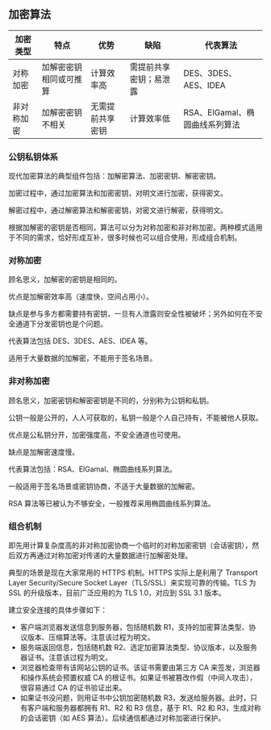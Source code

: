## 加密算法

加密类型 | 特点 | 优势 | 缺陷 | 代表算法
------  | --- | --- | --- | -------
对称加密 | 加解密密钥相同或可推算 | 计算效率高 | 需提前共享密钥；易泄露 | DES、3DES、AES、IDEA
非对称加密 | 加解密密钥不相关 | 无需提前共享密钥 | 计算效率低 | RSA、ElGamal、椭圆曲线系列算法

### 公钥私钥体系

现代加密算法的典型组件包括：加解密算法、加密密钥、解密密钥。

加密过程中，通过加密算法和加密密钥，对明文进行加密，获得密文。

解密过程中，通过解密算法和解密密钥，对密文进行解密，获得明文。

根据加解密的密钥是否相同，算法可以分为对称加密和非对称加密。两种模式适用于不同的需求，恰好形成互补，很多时候也可以组合使用，形成组合机制。

### 对称加密
顾名思义，加解密的密钥是相同的。

优点是加解密效率高（速度快，空间占用小）。

缺点是参与多方都需要持有密钥，一旦有人泄露则安全性被破坏；另外如何在不安全通道下分发密钥也是个问题。

代表算法包括 DES、3DES、AES、IDEA 等。

适用于大量数据的加解密，不能用于签名场景。

### 非对称加密
顾名思义，加密密钥和解密密钥是不同的，分别称为公钥和私钥。

公钥一般是公开的，人人可获取的，私钥一般是个人自己持有，不能被他人获取。

优点是公私钥分开，加密强度高，不安全通道也可使用。

缺点是加解密速度慢。

代表算法包括：RSA、ElGamal、椭圆曲线系列算法。

一般适用于签名场景或密钥协商，不适于大量数据的加解密。

RSA 算法等已被认为不够安全，一般推荐采用椭圆曲线系列算法。

### 组合机制

即先用计算复杂度高的非对称加密协商一个临时的对称加密密钥（会话密钥），然后双方再通过对称加密对传递的大量数据进行加解密处理。

典型的场景是现在大家常用的 HTTPS 机制。HTTPS 实际上是利用了 Transport Layer Security/Secure Socket Layer（TLS/SSL）来实现可靠的传输。TLS 为 SSL 的升级版本，目前广泛应用的为 TLS 1.0，对应到 SSL 3.1 版本。

建立安全连接的具体步骤如下：

* 客户端浏览器发送信息到服务器，包括随机数 R1，支持的加密算法类型、协议版本、压缩算法等。注意该过程为明文。
* 服务端返回信息，包括随机数 R2、选定加密算法类型、协议版本，以及服务器证书。注意该过程为明文。
* 浏览器检查带有该网站公钥的证书。该证书需要由第三方 CA 来签发，浏览器和操作系统会预置权威 CA 的根证书。如果证书被篡改作假（中间人攻击），很容易通过 CA 的证书验证出来。
* 如果证书没问题，则用证书中公钥加密随机数 R3，发送给服务器。此时，只有客户端和服务器都拥有 R1、R2 和 R3 信息，基于 R1、R2 和 R3，生成对称的会话密钥（如 AES 算法）。后续通信都通过对称加密进行保护。